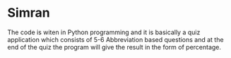 # Simran

The code is witen in Python programming and it is basically a quiz application which consists of 5-6 Abbreviation based questions and at the end of the quiz the program will give the result in the form of percentage.

